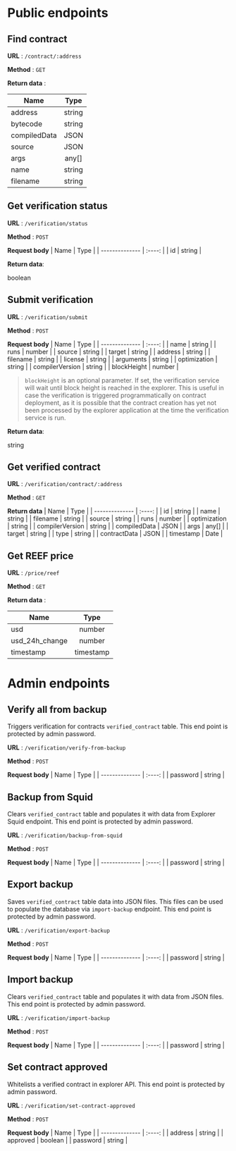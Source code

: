 # Public endpoints

## Find contract

**URL** : `/contract/:address`

**Method** : `GET`

**Return data** :

| Name           |  Type  |
| -------------- | :----: |
| address        | string |
| bytecode       | string |
| compiledData   | JSON |
| source         | JSON |
| args           | any[] |
| name           | string |
| filename       | string |


## Get verification status

**URL** : `/verification/status`

**Method** : `POST`

**Request body**
| Name           |  Type  |
| -------------- | :----: |
| id        | string |

**Return data**:

boolean


## Submit verification

**URL** : `/verification/submit`

**Method** : `POST`

**Request body**
| Name           |  Type  |
| -------------- | :----: |
| name        | string |
| runs        | number |
| source        | string |
| target        | string |
| address        | string |
| filename        | string |
| license        | string |
| arguments        | string |
| optimization        | string |
| compilerVersion        | string |
| blockHeight | number |

> `blockHeight` is an optional parameter. If set, the verification service will wait until block height is reached in the explorer. This is useful in case the verification is triggered programmatically on contract deployment, as it is possible that the contract creation has yet not been processed by the explorer application at the time the verification service is run.

**Return data**:

string


## Get verified contract

**URL** : `/verification/contract/:address`

**Method** : `GET`

**Return data**
| Name           |  Type  |
| -------------- | :----: |
| id        | string |
| name        | string |
| filename        | string |
| source        | string |
| runs        | number |
| optimization        | string |
| compilerVersion        | string |
| compiledData        | JSON |
| args        | any[] |
| target        | string |
| type        | string |
| contractData        | JSON |
| timestamp        | Date |


## Get REEF price

**URL** : `/price/reef`

**Method** : `GET`

**Return data** :

| Name           |   Type    |
|----------------|:---------:|
| usd            |  number   |
| usd_24h_change |  number   |
| timestamp      | timestamp |


# Admin endpoints

## Verify all from backup
Triggers verification for contracts `verified_contract` table.
This end point is protected by admin password.

**URL** : `/verification/verify-from-backup`

**Method** : `POST`

**Request body**
| Name           |  Type  |
| -------------- | :----: |
| password       | string |


## Backup from Squid
Clears `verified_contract` table and populates it with data from Explorer Squid endpoint.
This end point is protected by admin password.

**URL** : `/verification/backup-from-squid`

**Method** : `POST`

**Request body**
| Name           |  Type  |
| -------------- | :----: |
| password       | string |


## Export backup
Saves `verified_contract` table data into JSON files. This files can be used to populate the database via `import-backup` endpoint.
This end point is protected by admin password.

**URL** : `/verification/export-backup`

**Method** : `POST`

**Request body**
| Name           |  Type  |
| -------------- | :----: |
| password       | string |


## Import backup
Clears `verified_contract` table and populates it with data from JSON files.
This end point is protected by admin password.

**URL** : `/verification/import-backup`

**Method** : `POST`

**Request body**
| Name           |  Type  |
| -------------- | :----: |
| password       | string |


## Set contract approved
Whitelists a verified contract in explorer API.
This end point is protected by admin password.

**URL** : `/verification/set-contract-approved`

**Method** : `POST`

**Request body**
| Name           |  Type  |
| -------------- | :----: |
| address        | string |
| approved       | boolean |
| password       | string |

